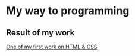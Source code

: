 # My way to programming

## Result of my work

[One of my first work on HTML & CSS ](https://tranquilor.github.io/My-HTML-CSS/)
